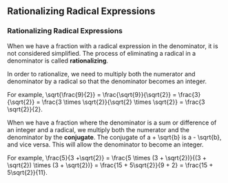 Rationalizing Radical Expressions
-------

### Rationalizing Radical Expressions

When we have a fraction with a radical expression in the denominator, it is not considered simplified. The process of eliminating a radical in a denominator is called **rationalizing**. 

In order to rationalize, we need to multiply both the numerator and denominator by a radical so that the denominator becomes an integer.

For example, \sqrt{\frac{9}{2}} = \frac{\sqrt{9}}{\sqrt{2}} = \frac{3}{\sqrt{2}} = \frac{3 \times \sqrt{2}}{\sqrt{2} \times \sqrt{2}} = \frac{3 \sqrt{2}}{2}.

When we have a fraction where the denominator is a sum or difference of an integer and a radical, we multiply both the numerator and the denominator by the **conjugate**. The conjugate of a + \sqrt{b} is a - \sqrt{b}, and vice versa. This will allow the denominator to become an integer.

For example, \frac{5}{3 +\sqrt{2}} = \frac{5 \times (3 + \sqrt{2})}{(3 + \sqrt{2}) \times (3 + \sqrt{2})} = \frac{15 + 5\sqrt{2}}{9 + 2} = \frac{15 + 5\sqrt{2}}{11}.